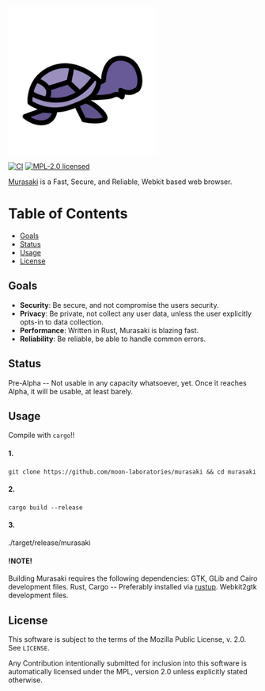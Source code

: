 [<img src="https://raw.githubusercontent.com/moon-laboratories/res/master/Murasaki/Murasaki-Small.png" width="300" align="center">](https://github.com/moon-laboratories/res/blob/master/Murasaki/Murasaki-Small.png)

[![CI](https://github.com/moon-laboratories/murasaki/workflows/CI/badge.svg?branch=master&event=push)](https://github.com/moon-laboratories/murasaki/actions?query=workflow%3ACI) [![MPL-2.0 licensed](https://img.shields.io/badge/license-MPL-blue.svg)](./LICENSE)

[Murasaki](https://github.com/moon-laboratories/murasaki) is a Fast, Secure, and Reliable, Webkit based web browser.

# Table of Contents
* [Goals](#goals)
* [Status](#status)
* [Usage](#usage)
* [License](#license)

## Goals
* **Security**: Be secure, and not compromise the users security.
* **Privacy**: Be private, not collect any user data, unless the user explicitly opts-in to data collection.
* **Performance**: Written in Rust, Murasaki is blazing fast.
* **Reliability**: Be reliable, be able to handle common errors.

## Status
Pre-Alpha -- Not usable in any capacity whatsoever, yet. Once it reaches Alpha, it will be usable, at least barely.

## Usage
Compile with `cargo`!!

#### 1.
`git clone https://github.com/moon-laboratories/murasaki && cd murasaki`

#### 2.
`cargo build --release`

#### 3.
./target/release/murasaki

#### !NOTE!
Building Murasaki requires the following dependencies:
GTK, GLib and Cairo development files.
Rust, Cargo -- Preferably installed via [rustup](https://rustup.rs).
Webkit2gtk development files.


## License
This software is subject to the terms of the Mozilla Public License, v. 2.0. See `LICENSE`.

Any Contribution intentionally submitted for inclusion into this software is automatically licensed under the MPL, version 2.0 unless explicitly stated otherwise.

